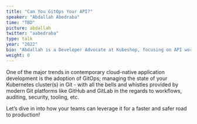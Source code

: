 ```yaml
---
title: "Can You GitOps Your API?"
speaker: "Abdallah Abedraba"
time: "TBD"
picture: abdallah
twitter: "aabedraba"
type: talk
year: "2022"
bio: "Abdallah is a Developer Advocate at Kubeshop, focusing on API workflows and developer experience in Kubernetes, with a huge passion of engaging with developer communities and coming from a prior experience in application development and developer advocacy at GreenMobility and Google."
weight: 0
---
```


One of the major trends in contemporary cloud-native application development is the adoption of GitOps; managing the state of your Kubernetes cluster(s) in Git - with all the bells and whistles provided by modern Git platforms like GitHub and GitLab in the regards to workflows, auditing, security, tooling, etc.

Let’s dive in into how your teams can leverage it for a faster and safer road to production!